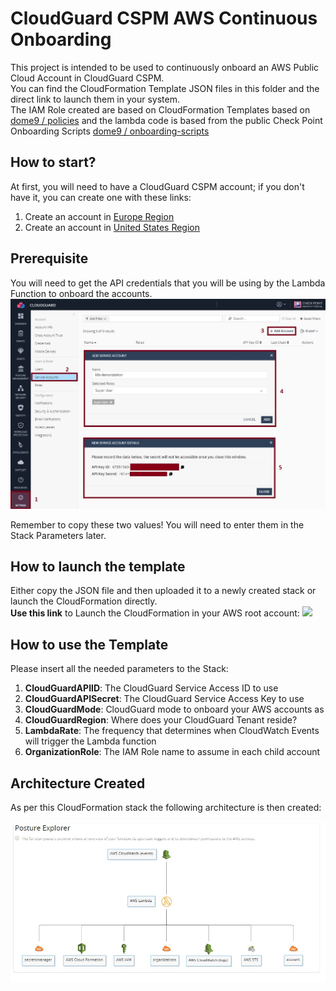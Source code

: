 # CloudGuard CSPM AWS Continuous Onboarding
This project is intended to be used to continuously onboard an AWS Public Cloud Account in CloudGuard CSPM.     
You can find the CloudFormation Template JSON files in this folder and the direct link to launch them in your system.     
The IAM Role created are based on CloudFormation Templates based on [dome9 / policies](https://github.com/dome9/policies) and the lambda code is based from the public Check Point Onboarding Scripts [dome9 / onboarding-scripts](https://github.com/dome9/onboarding-scripts)
 
## How to start?
At first, you will need to have a CloudGuard CSPM account; if you don't have it, you can create one with these links:
1. Create an account in [Europe Region](https://secure.eu1.dome9.com/v2/register/invite)
2. Create an account in [United States Region](https://secure.dome9.com/v2/register/invite)

## Prerequisite
You will need to get the API credentials that you will be using by the Lambda Function to onboard the accounts.
![CSPM Service Account](/zimages/create-cpsm-serviceaccount.jpg)
       
Remember to copy these two values! You will need to enter them in the Stack Parameters later.

## How to launch the template
Either copy the JSON file and then uploaded it to a newly created stack or launch the CloudFormation directly.     
**Use this link** to Launch the CloudFormation in your AWS root account:  [<img src="https://s3.amazonaws.com/cloudformation-examples/cloudformation-launch-stack.png">](https://eu-west-1.console.aws.amazon.com/cloudformation/home#/stacks/create/review?stackName=cft-cloudguard-continuous-onboarding&templateURL=https://cspm-onboarding.s3.eu-west-1.amazonaws.com/continous-onboarding-stack.yaml)

## How to use the Template
Please insert all the needed parameters to the Stack:
1. **CloudGuardAPIID**: The CloudGuard Service Access ID to use
2. **CloudGuardAPISecret**: The CloudGuard Service Access Key to use
3. **CloudGuardMode**: CloudGuard mode to onboard your AWS accounts as
4. **CloudGuardRegion**: Where does your CloudGuard Tenant reside?
5. **LambdaRate**: The frequency that determines when CloudWatch Events will trigger the Lambda function
6. **OrganizationRole**: The IAM Role name to assume in each child account

## Architecture Created
As per this CloudFormation stack the following architecture is then created:      

![AWS Architecture](/zimages/schema-serverless-arch-v3.jpg)
